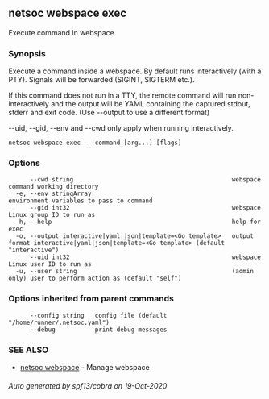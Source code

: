 ## netsoc webspace exec

Execute command in webspace

### Synopsis

Execute a command inside a webspace. By default runs interactively
(with a PTY). Signals will be forwarded (SIGINT, SIGTERM etc.).

If this command does not run in a TTY, the remote command will run
non-interactively and the output will be YAML containing the
captured stdout, stderr and exit code. (Use --output to use a
different format)

--uid, --gid, --env and --cwd only apply when running interactively.


```
netsoc webspace exec -- command [arg...] [flags]
```

### Options

```
      --cwd string                                            webspace command working directory
  -e, --env stringArray                                       environment variables to pass to command
      --gid int32                                             webspace Linux group ID to run as
  -h, --help                                                  help for exec
  -o, --output interactive|yaml|json|template=<Go template>   output format interactive|yaml|json|template=<Go template> (default "interactive")
      --uid int32                                             webspace Linux user ID to run as
  -u, --user string                                           (admin only) user to perform action as (default "self")
```

### Options inherited from parent commands

```
      --config string   config file (default "/home/runner/.netsoc.yaml")
      --debug           print debug messages
```

### SEE ALSO

* [netsoc webspace](netsoc_webspace.md)	 - Manage webspace

###### Auto generated by spf13/cobra on 19-Oct-2020
